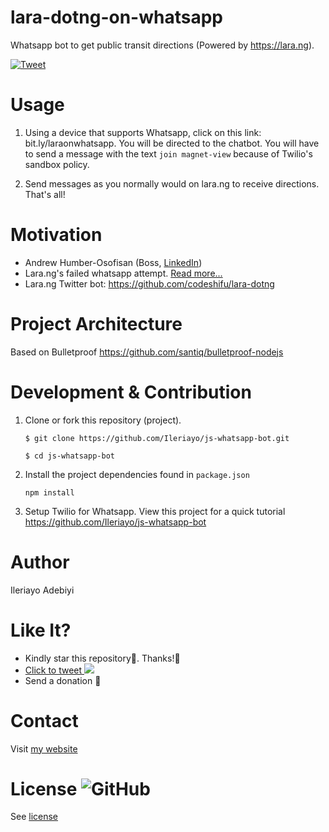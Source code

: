 # lara-dotng-on-whatsapp
Whatsapp bot to get public transit directions (Powered by https://lara.ng).


[![Tweet](https://img.shields.io/twitter/url/http/shields.io.svg?style=social)](https://twitter.com/intent/tweet?text=Get%20directions%20from%20lara.ng%20in%20your%20Whatsapp%20DM%20Click%20this%20link%20to%20begin%20bit.ly/laraonwhatsapp.%0D%0DProject:&url=https://github.com/Ileriayo/lara-dotng-on-whatsapp&hashtags=laradotng,laraonwhatsapp,chatbot,whatsappbot,twilio,bot,lagostraffic)

# Usage
1. Using a device that supports Whatsapp, click on this link: bit.ly/laraonwhatsapp. You will be directed to the chatbot. You will have to send a message with the text `join magnet-view` because of Twilio's sandbox policy.

2. Send messages as you normally would on lara.ng to receive directions. That's all!

# Motivation
- Andrew Humber-Osofisan (Boss, [LinkedIn](https://ng.linkedin.com/in/andrewhumberosofisan))
- Lara.ng's failed whatsapp attempt. [Read more...](https://www.konbini.com/ng/lifestyle/roadpreppers-artificial-intelligence-simplify-public-transportation/)
- Lara.ng Twitter bot: https://github.com/codeshifu/lara-dotng



# Project Architecture

Based on Bulletproof https://github.com/santiq/bulletproof-nodejs

# Development & Contribution

1. Clone or fork this repository (project).
    ```
    $ git clone https://github.com/Ileriayo/js-whatsapp-bot.git

    $ cd js-whatsapp-bot
    ```

2. Install the project dependencies found in `package.json`
    ```
    npm install
    ```

3. Setup Twilio for Whatsapp. View this project for a quick tutorial https://github.com/Ileriayo/js-whatsapp-bot

# Author
Ileriayo Adebiyi

# Like It?
- Kindly star this repository🙏. Thanks!🤝
- [Click to tweet <img src="https://img.icons8.com/color/13/000000/twitter.png">](https://twitter.com/intent/tweet?text=Get%20directions%20from%20lara.ng%20in%20your%20Whatsapp%20DM%20Click%20this%20link%20to%20begin%20bit.ly/laraonwhatsapp.%0D%0DProject:&url=https://github.com/Ileriayo/lara-dotng-on-whatsapp&hashtags=laradotng,laraonwhatsapp,chatbot,whatsappbot,twilio,bot,lagostraffic)
- Send a donation 🥺

# Contact
Visit [my website](http://ileriayo.github.io/)

    
# License ![GitHub](https://img.shields.io/github/license/ileriayo/python-whatsapp-bot)
See [license](LICENSE)
